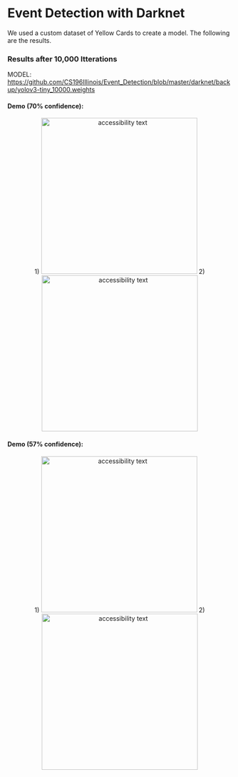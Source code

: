 
# Event Detection with Darknet

We used a custom dataset of Yellow Cards to create a model. The following are the results.


### Results after 10,000 Itterations 

MODEL: https://github.com/CS196Illinois/Event_Detection/blob/master/darknet/backup/yolov3-tiny_10000.weights


#### Demo (70% confidence): 
 <p align="center">
    1)
    <img src="https://github.com/CS196Illinois/Event_Detection/blob/master/darknet/testIMG4.jpg" width="350" alt="accessibility text">
    2)
  <img src="https://github.com/CS196Illinois/Event_Detection/blob/master/darknet/IMG4Prediction.jpg" width="350" alt="accessibility text">
</p>


#### Demo (57% confidence): 
 <p align="center">
    1)
    <img src="https://github.com/CS196Illinois/Event_Detection/blob/master/darknet/IMG155.jpg" width="350" alt="accessibility text">
    2)
  <img src="https://github.com/CS196Illinois/Event_Detection/blob/master/darknet/predictions.jpg" width="350" alt="accessibility text">
</p>






  
